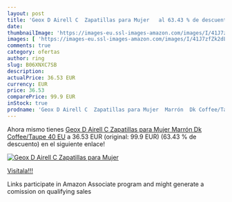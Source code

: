 ```yaml
---
layout: post
title: 'Geox D Airell C  Zapatillas para Mujer   al 63.43 % de descuento'
date: 
thumbnailImage: 'https://images-eu.ssl-images-amazon.com/images/I/41J7zfZk2dL._SL200_.jpg'
images: [ 'https://images-eu.ssl-images-amazon.com/images/I/41J7zfZk2dL._SL200_.jpg' ]
comments: true
category: ofertas
author: ring
slug: B06XNXC7SB
description:
actualPrice: 36.53 EUR
currency: EUR
price: 36.53
comparePrice: 99.9 EUR
inStock: true
prodname: 'Geox D Airell C  Zapatillas para Mujer  Marrón  Dk Coffee/Taupe   40 EU'
---
```


Ahora mismo tienes [Geox D Airell C  Zapatillas para Mujer  Marrón  Dk Coffee/Taupe   40 EU](https://www.amazon.es/dp/B06XNXC7SB/?tag=tolees-21) a 36.53 EUR (original: 99.9 EUR) (63.43 %  de descuento) en el siguiente enlace!

[![Geox D Airell C  Zapatillas para Mujer  ](https://images-eu.ssl-images-amazon.com/images/I/41J7zfZk2dL._SL200_.jpg)](https://www.amazon.es/dp/B06XNXC7SB/?tag=tolees-21)

[Visítala!!!](https://www.amazon.es/dp/B06XNXC7SB/?tag=tolees-21)

Links participate in Amazon Associate program and might generate a comission on qualifying sales
